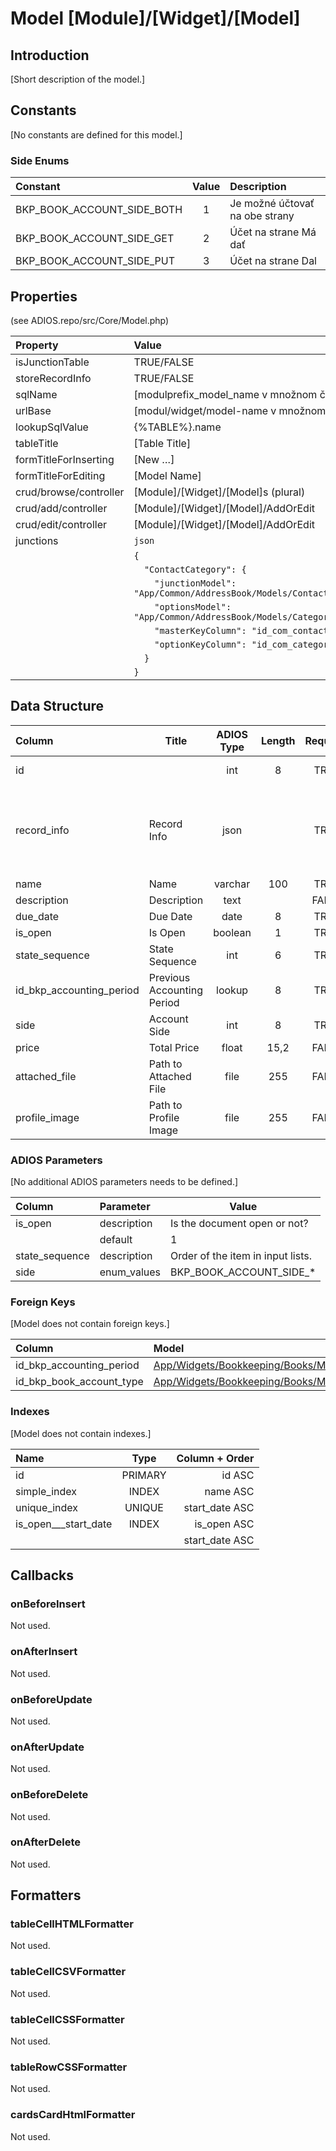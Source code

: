 # Model [Module]/[Widget]/[Model]

## Introduction

[Short description of the model.]

## Constants

[No constants are defined for this model.]

### Side Enums
| Constant                   | Value | Description                    |
| :------------------------- | :---: | :----------------------------- |
| BKP_BOOK_ACCOUNT_SIDE_BOTH |   1   | Je možné účtovať na obe strany |
| BKP_BOOK_ACCOUNT_SIDE_GET  |   2   | Účet na strane Má dať          |
| BKP_BOOK_ACCOUNT_SIDE_PUT  |   3   | Účet na strane Dal             |

## Properties

(see ADIOS.repo/src/Core/Model.php)

| Property               | Value                                                                   |
| :--------------------- | :---------------------------------------------------------------------- |
| isJunctionTable        | TRUE/FALSE                                                              |
| storeRecordInfo        | TRUE/FALSE                                                              |
| sqlName                | [modulprefix_model_name v množnom čísle]                                |
| urlBase                | [modul/widget/model-name v množnom čísle]                               |
| lookupSqlValue         | {%TABLE%}.name                                                          |
| tableTitle             | [Table Title]                                                           |
| formTitleForInserting  | [New …]                                                                 |
| formTitleForEditing    | [Model Name]                                                            |
| crud/browse/controller | [Module]/[Widget]/[Model]s (plural)                                     |
| crud/add/controller    | [Module]/[Widget]/[Model]/AddOrEdit                                     |
| crud/edit/controller   | [Module]/[Widget]/[Model]/AddOrEdit                                     |
| junctions              | `json`                                                                  |
|                        | `{`                                                                     |
|                        | `  "ContactCategory": {`                                                |
|                        | `    "junctionModel": "App/Common/AddressBook/Models/ContactCategory",` |
|                        | `    "optionsModel": "App/Common/AddressBook/Models/Category",`         |
|                        | `    "masterKeyColumn": "id_com_contact",`                              |
|                        | `    "optionKeyColumn": "id_com_category",`                             |
|                        | `  }`                                                                   |
|                        | `}`                                                                     |

## Data Structure

| Column                   | Title                      | ADIOS Type | Length | Required | Notes                                      |
| :----------------------- | -------------------------- | :--------: | :----: | :------: | :----------------------------------------- |
| id                       |                            |    int     |   8    |   TRUE   | Unique record ID                           |
| record_info              | Record Info                |    json    |        |   TRUE   | Info about INSERT and UPDATE time & author |
| name                     | Name                       |  varchar   |  100   |   TRUE   | [optional]                                 |
| description              | Description                |    text    |        |  FALSE   | [optional]                                 |
| due_date                 | Due Date                   |    date    |   8    |   TRUE   | [optional]                                 |
| is_open                  | Is Open                    |  boolean   |   1    |   TRUE   | [optional]                                 |
| state_sequence           | State Sequence             |    int     |   6    |   TRUE   | [optional]                                 |
| id_bkp_accounting_period | Previous Accounting Period |   lookup   |   8    |   TRUE   | [optional]                                 |
| side                     | Account Side               |    int     |   8    |   TRUE   | [optional]                                 |
| price                    | Total Price                |   float    |  15,2  |  FALSE   | [optional]                                 |
| attached_file            | Path to Attached File      |    file    |  255   |  FALSE   | [optional]                                 |
| profile_image            | Path to Profile Image      |    file    |  255   |  FALSE   | [optional]                                 |

### ADIOS Parameters

[No additional ADIOS parameters needs to be defined.]

| Column         | Parameter   | Value                             |
| :------------- | :---------- | --------------------------------- |
| is_open        | description | Is the document open or not?      |
|                | default     | 1                                 |
| state_sequence | description | Order of the item in input lists. |
| side           | enum_values | BKP_BOOK_ACCOUNT_SIDE_*           |

### Foreign Keys

[Model does not contain foreign keys.]

| Column                   | Model                                                                                                          | Relation | OnUpdate | OnDelete |
| :----------------------- | :------------------------------------------------------------------------------------------------------------- | :------: | -------- | -------- |
| id_bkp_accounting_period | [App/Widgets/Bookkeeping/Books/Models/AccountingPeriod](../../../Bookkeeping/Books/Models/AccountingPeriod.md) |   1:N    | Cascade  | Cascade  |
| id_bkp_book_account_type | [App/Widgets/Bookkeeping/Books/Models/BookAccountType](../../../Bookkeeping/Books/Models/BookAccountType.md)   |   1:N    | Cascade  | Restrict |

### Indexes

[Model does not contain indexes.]

| Name                 |  Type   |      Column + Order |
| :------------------- | :-----: | ------------------: |
| id                   | PRIMARY |              id ASC |
| simple_index         |  INDEX  |            name ASC |
| unique_index         | UNIQUE  |      start_date ASC |
| is_open___start_date |  INDEX  |         is_open ASC |
|                      |         |      start_date ASC |

## Callbacks

### onBeforeInsert

Not used.

### onAfterInsert

Not used.

### onBeforeUpdate

Not used.

### onAfterUpdate

Not used.

### onBeforeDelete

Not used.

### onAfterDelete

Not used.

## Formatters

### tableCellHTMLFormatter

Not used.

### tableCellCSVFormatter

Not used.

### tableCellCSSFormatter

Not used.

### tableRowCSSFormatter

Not used.

### cardsCardHtmlFormatter

Not used.
